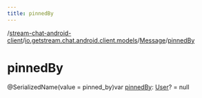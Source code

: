 ```yaml
---
title: pinnedBy
---
```

/[stream-chat-android-client](../../index.md)/[io.getstream.chat.android.client.models](../index.md)/[Message](index.md)/[pinnedBy](pinnedBy.md)  
  
  
  
# pinnedBy  
@SerializedName(value = pinned_by)var [pinnedBy](pinnedBy.md): [User](../User/index.md)? = null
